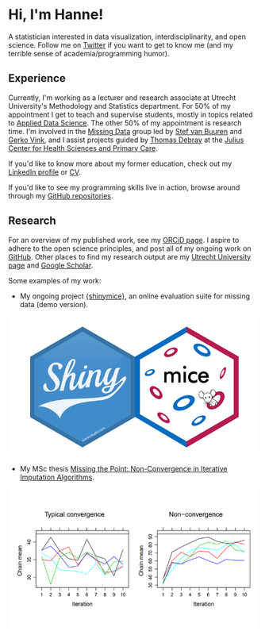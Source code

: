 # Hi, I'm Hanne!

A statistician interested in data visualization, interdisciplinarity, and open science. Follow me on [Twitter](https://twitter.com/hioberman) if you want to get to know me (and my terrible sense of academia/programming humor).

## Experience

Currently, I'm working as a lecturer and research associate at Utrecht University's Methodology and Statistics department. For 50% of my appointment I get to teach and supervise students, mostly in topics related to [Applied Data Science](https://www.uu.nl/en/research/applied-data-science). The other 50% of my appointment is research time. I'm involved in the [Missing Data](https://www.uu.nl/en/organisation/methodology-and-statistics/missing-data) group led by [Stef van Buuren](https://stefvanbuuren.name/) and [Gerko Vink](https://www.gerkovink.com/), and I assist projects guided by [Thomas Debray](https://thomasdebray.be/) at the [Julius Center for Health Sciences and Primary Care](https://juliuscentrum.umcutrecht.nl/en/). 

If you'd like to know more about my former education, check out my [LinkedIn profile](https://www.linkedin.com/in/hanneoberman/) or [CV](https://github.com/hanneoberman/CV/blob/master/HanneObermanCV.pdf).

If you'd like to see my programming skills live in action, browse around through my [GitHub repositories](https://github.com/hanneoberman).

## Research

For an overview of my published work, see my [ORCiD page](https://orcid.org/0000-0003-3276-2141). I aspire to adhere to the open science principles, and post all of my ongoing work on [GitHub](https://github.com/hanneoberman). Other places to find my research output are my [Utrecht University page](https://www.uu.nl/staff/HIOberman) and [Google Scholar](https://scholar.google.nl/citations?user=myLQXrEAAAAJ).

Some examples of my work:

- My ongoing project [{shinymice}](https://hanneoberman.shinyapps.io/shinymice-demo/), an online evaluation suite for missing data (demo version). 

![](./img/hex.png)

- My MSc thesis [Missing the Point: Non-Convergence in Iterative Imputation Algorithms](https://openreview.net/pdf?id=fHSVg6mVqpw).

![](./img/conv.png)



